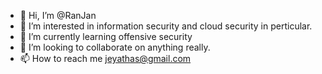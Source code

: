- 👋 Hi, I’m @RanJan
- 👀 I’m interested in information security and cloud security in perticular. 
- 🌱 I’m currently learning offensive security
- 💞️ I’m looking to collaborate on anything really.
- 📫 How to reach me jeyathas@gmail.com

<!---
KiwiRJ/KiwiRJ is a ✨ special ✨ repository because its `README.md` (this file) appears on your GitHub profile.
You can click the Preview link to take a look at your changes.
--->
